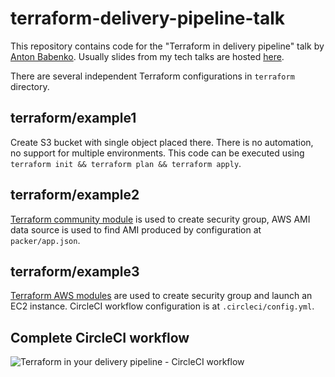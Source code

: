 # terraform-delivery-pipeline-talk

This repository contains code for the "Terraform in delivery pipeline" talk by [Anton Babenko](https://github.com/antonbabenko). Usually slides from my tech talks are hosted [here](https://www.slideshare.net/AntonBabenko).

There are several independent Terraform configurations in `terraform` directory.

## terraform/example1

Create S3 bucket with single object placed there. There is no automation, no support for multiple environments. This code can be executed using `terraform init && terraform plan && terraform apply`.

## terraform/example2

[Terraform community module](https://github.com/terraform-community-modules) is used to create security group, AWS AMI data source is used to find AMI produced
by configuration at `packer/app.json`.

## terraform/example3

[Terraform AWS modules](https://github.com/terraform-aws-modules) are used to create security group and launch an EC2 instance. CircleCI workflow configuration is at `.circleci/config.yml`.

## Complete CircleCI workflow

<img src="https://github.com/antonbabenko/terraform-delivery-pipeline-talk/blob/master/terraform_circleci_pipeline.png?raw=true" alt="Terraform in your delivery pipeline - CircleCI workflow" align="center" />
